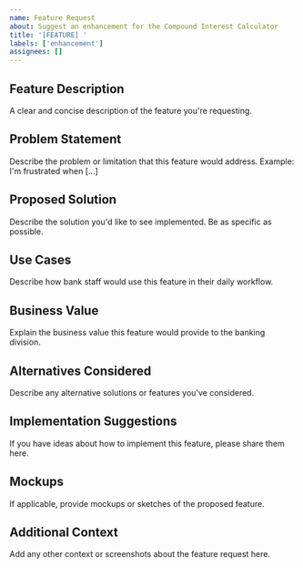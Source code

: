 ```yaml
---
name: Feature Request
about: Suggest an enhancement for the Compound Interest Calculator
title: '[FEATURE] '
labels: ['enhancement']
assignees: []
---
```


## Feature Description
A clear and concise description of the feature you're requesting.

## Problem Statement
Describe the problem or limitation that this feature would address.
Example: I'm frustrated when [...]

## Proposed Solution
Describe the solution you'd like to see implemented. Be as specific as possible.

## Use Cases
Describe how bank staff would use this feature in their daily workflow.

## Business Value
Explain the business value this feature would provide to the banking division.

## Alternatives Considered
Describe any alternative solutions or features you've considered.

## Implementation Suggestions
If you have ideas about how to implement this feature, please share them here.

## Mockups
If applicable, provide mockups or sketches of the proposed feature.

## Additional Context
Add any other context or screenshots about the feature request here.